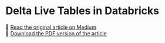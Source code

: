 # Delta Live Tables in Databricks  

🔗 [Read the original article on Medium](https://medium.com/@mariusz_kujawski/why-i-liked-delta-live-tables-in-databricks-b55b5a97c55c)  
📄 [Download the PDF version of the article](./Delta%20Live%20Tables.pdf)
